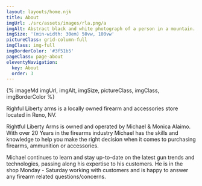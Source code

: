 ```yaml
---
layout: layouts/home.njk
title: About
imgUrl: ./src/assets/images/rla.png/a
imgAlt: Abstract black and white photograph of a person in a mountain.
imgSize: '(min-width: 30em) 50vw, 100vw'
pictureClass: grid-column-full
imgClass: img-full
imgBorderColor: '#3f51b5'
pageClass: page-about
eleventyNavigation:
  key: About
  order: 3
---
```


{% imageMd imgUrl, imgAlt, imgSize, pictureClass, imgClass, imgBorderColor %}

Righful Liberty arms is a locally owned firearm and accessories store located in Reno, NV.


Rightful Liberty Arms is owned and operated by Michael & Monica Alaimo. With over 20 Years in the firearms industry Michael has the skills and knowledge to help you make the right decision when it comes to purchasing firearms, ammunition or accessories. 


Michael continues to learn and stay up-to-date on the latest gun trends and technologies, passing along his expertise to his customers. He is in the shop Monday - Saturday working with customers and is happy to answer any firearm related questions/concerns.
